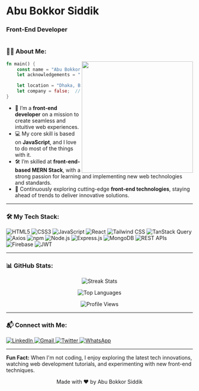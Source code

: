 # Abu Bokkor Siddik  
### Front-End Developer  

#

### 👨‍💻 About Me:


<img align="right" width="300" src="https://media.tenor.com/pT_eK7L76OEAAAAC/coding-computer-coding.gif" />

```rust
fn main() {
    const name = "Abu Bokkor Siddik"; 
    let acknowledgements = "Front-End Developer";

    let location = "Dhaka, Bangladesh";
    let company = false;  // Currently not associated with any company
}

```


- 🌱 I’m a **front-end developer** on a mission to create seamless and intuitive web experiences.  
- 💻 My core skill is based on **JavaScript**, and I love to do most of the things with it.  
- 🛠️ I’m skilled at **front-end-based MERN Stack**, with a strong passion for learning and implementing new web technologies and standards.  
- 🚀 Continuously exploring cutting-edge **front-end technologies**, staying ahead of trends to deliver innovative solutions.

---

### 🛠️ My Tech Stack:

![HTML5](https://img.shields.io/badge/HTML5-E34F26?style=for-the-badge&logo=html5&logoColor=white)
![CSS3](https://img.shields.io/badge/CSS3-1572B6?style=for-the-badge&logo=css3&logoColor=white)
![JavaScript](https://img.shields.io/badge/JavaScript-F7DF1E?style=for-the-badge&logo=javascript&logoColor=black)
![React](https://img.shields.io/badge/React-61DAFB?style=for-the-badge&logo=react&logoColor=black)
![Tailwind CSS](https://img.shields.io/badge/Tailwind%20CSS-38B2AC?style=for-the-badge&logo=tailwind-css&logoColor=white)
![TanStack Query](https://img.shields.io/badge/TanStack%20Query-FF4154?style=for-the-badge&logo=react-query&logoColor=white)
![Axios](https://img.shields.io/badge/Axios-5A29E4?style=for-the-badge&logo=axios&logoColor=white)
![npm](https://img.shields.io/badge/npm-CB3837?style=for-the-badge&logo=npm&logoColor=white)
![Node.js](https://img.shields.io/badge/Node.js-339933?style=for-the-badge&logo=nodedotjs&logoColor=white)
![Express.js](https://img.shields.io/badge/Express.js-000000?style=for-the-badge&logo=express&logoColor=white)
![MongoDB](https://img.shields.io/badge/MongoDB-47A248?style=for-the-badge&logo=mongodb&logoColor=white)
![REST APIs](https://img.shields.io/badge/REST-02569B?style=for-the-badge&logo=rest-api&logoColor=white)
![Firebase](https://img.shields.io/badge/Firebase-FFCA28?style=for-the-badge&logo=firebase&logoColor=black)
![JWT](https://img.shields.io/badge/JWT-000000?style=for-the-badge&logo=JSON%20web%20tokens&logoColor=white)

---

### 📊 GitHub Stats:

<p align="center">
  <img src="https://github-readme-streak-stats.herokuapp.com/?user=Abubokkor98&theme=dark&hide_border=true&cache_bust=true" alt="Streak Stats" />
</p>



<p align="center">
  <img src="https://github-readme-stats.vercel.app/api/top-langs/?username=Abubokkor98&layout=compact&theme=dark" alt="Top Languages" />
</p>


<p align="center">
  <img src="https://komarev.com/ghpvc/?username=Abubokkor98&label=Profile%20views&color=dc143c&style=flat" alt="Profile Views" />
</p>





---

### 📬 Connect with Me:

<p align="left">
  <a href="https://linkedin.com/in/abubokkor">
    <img src="https://img.shields.io/badge/LinkedIn-0A66C2?logo=Linkedin&logoColor=white&style=for-the-badge" alt="LinkedIn" />
  </a>
  <a href="mailto:mail.abubokkor@gmail.com">
    <img src="https://img.shields.io/badge/Gmail-EA4335?logo=Gmail&logoColor=white&style=for-the-badge" alt="Gmail" />
  </a>
  <a href="https://x.com/AbuBokkor98">
    <img src="https://img.shields.io/badge/Twitter-1DA1F2?logo=twitter&logoColor=white&style=for-the-badge" alt="Twitter" />
  </a>
  <a href="https://wa.me/8801778313311">
    <img src="https://img.shields.io/badge/WhatsApp-25D366?logo=whatsapp&logoColor=white&style=for-the-badge" alt="WhatsApp" />
  </a>
</p>

---

**Fun Fact:** When I'm not coding, I enjoy exploring the latest tech innovations, watching web development tutorials, and experimenting with new front-end techniques.

<!-- Footer -->
<p align="center">
  Made with ❤️ by Abu Bokkor Siddik
</p>
